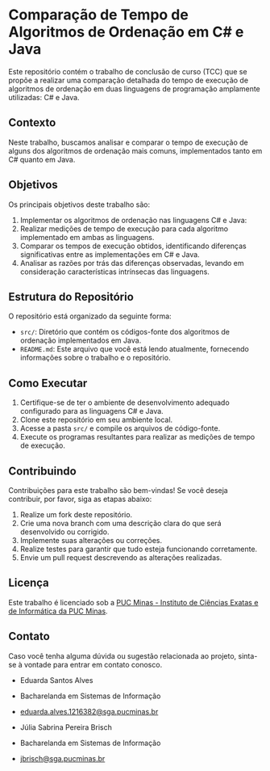 # Comparação de Tempo de Algoritmos de Ordenação em C# e Java

Este repositório contém o trabalho de conclusão de curso (TCC) que se propõe a realizar uma comparação detalhada do tempo de execução de algoritmos de ordenação em duas linguagens de programação amplamente utilizadas: C# e Java.

## Contexto

Neste trabalho, buscamos analisar e comparar o tempo de execução de alguns dos algoritmos de ordenação mais comuns, implementados tanto em C# quanto em Java.

## Objetivos

Os principais objetivos deste trabalho são:

1. Implementar os algoritmos de ordenação nas linguagens C# e Java:
2. Realizar medições de tempo de execução para cada algoritmo implementado em ambas as linguagens.
3. Comparar os tempos de execução obtidos, identificando diferenças significativas entre as implementações em C# e Java.
4. Analisar as razões por trás das diferenças observadas, levando em consideração características intrínsecas das linguagens.

## Estrutura do Repositório

O repositório está organizado da seguinte forma:

- `src/`: Diretório que contém os códigos-fonte dos algoritmos de ordenação implementados em Java.
- `README.md`: Este arquivo que você está lendo atualmente, fornecendo informações sobre o trabalho e o repositório.

## Como Executar

1. Certifique-se de ter o ambiente de desenvolvimento adequado configurado para as linguagens C# e Java.
2. Clone este repositório em seu ambiente local.
3. Acesse a pasta `src/` e compile os arquivos de código-fonte.
4. Execute os programas resultantes para realizar as medições de tempo de execução.

## Contribuindo

Contribuições para este trabalho são bem-vindas! Se você deseja contribuir, por favor, siga as etapas abaixo:

1. Realize um fork deste repositório.
2. Crie uma nova branch com uma descrição clara do que será desenvolvido ou corrigido.
3. Implemente suas alterações ou correções.
4. Realize testes para garantir que tudo esteja funcionando corretamente.
5. Envie um pull request descrevendo as alterações realizadas.

## Licença

Este trabalho é licenciado sob a [PUC Minas - Instituto de Ciências Exatas e de Informática da PUC Minas](LICENSE).

## Contato
Caso você tenha alguma dúvida ou sugestão relacionada ao projeto, sinta-se à vontade para entrar em contato conosco.

- Eduarda Santos Alves
- Bacharelanda em Sistemas de Informação
- eduarda.alves.1216382@sga.pucminas.br

- Júlia Sabrina Pereira Brisch
- Bacharelanda em Sistemas de Informação
- jbrisch@sga.pucminas.br

